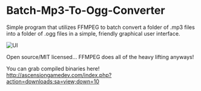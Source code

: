 # Batch-Mp3-To-Ogg-Converter
Simple program that utilizes FFMPEG to batch convert a folder of .mp3 files into a folder of .ogg files in a simple, friendly graphical user interface.

![UI](http://www.ascensiongamedev.com/resources/filehost/99845a5eb03760280d5a5068f71fea97.png)

Open source/MIT licensed... FFMPEG does all of the heavy lifting anyways!

You can grab compiled binaries here!
http://ascensiongamedev.com/index.php?action=downloads;sa=view;down=10
